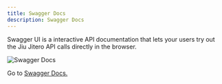 ```yaml
---
title: Swagger Docs
description: Swagger Docs
---
```


Swagger UI is a interactive API documentation that lets your users try out the Jiu Jitero API calls directly in the browser.


![Swagger Docs](https://i.imgur.com/hdwrSPD.png)

<p>
Go to
<a href="http://localhost:3000/api#/" target="_self">Swagger Docs.</a>
</p>